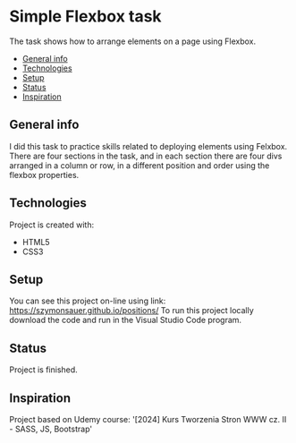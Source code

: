 # Simple Flexbox task
The task shows how to arrange elements on a page using Flexbox.

* [General info](#general-info)
* [Technologies](#technologies)
* [Setup](#setup)
* [Status](#status)
* [Inspiration](#inspiration)

## General info
I did this task to practice skills related to deploying elements using Felxbox. 
There are four sections in the task, and in each section there are four divs arranged in a column or row, in a different position and order using the flexbox properties. 

## Technologies
Project is created with:
* HTML5
* CSS3

## Setup
You can see this project on-line using link: https://szymonsauer.github.io/positions/
To run this project locally download the code and run in the Visual Studio Code program. 

## Status
Project is finished.

## Inspiration
Project based on Udemy course: '[2024] Kurs Tworzenia Stron WWW cz. II - SASS, JS, Bootstrap'
